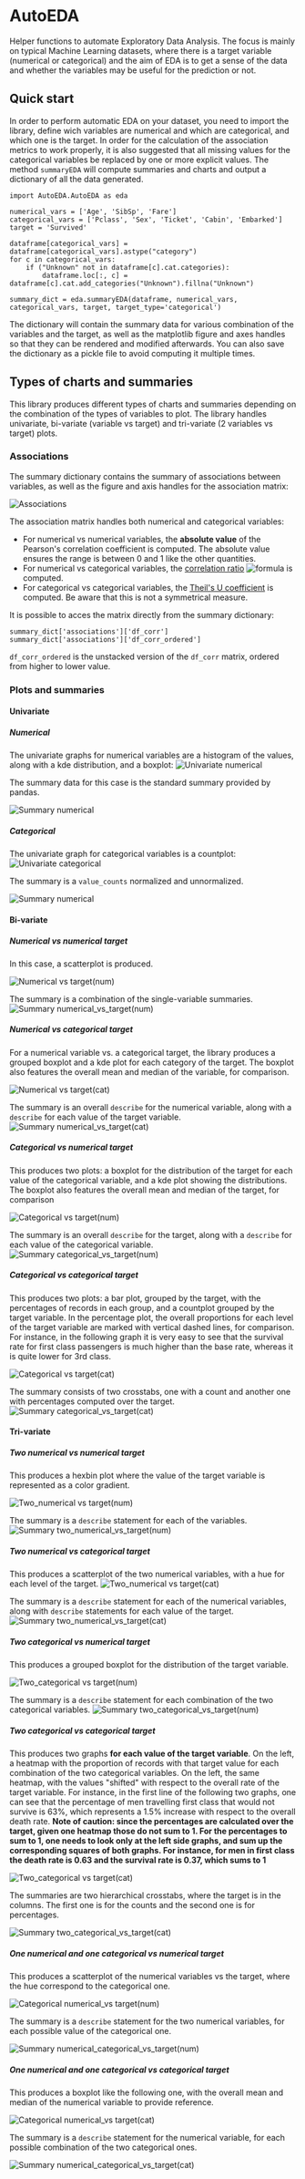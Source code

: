 # AutoEDA

Helper functions to automate Exploratory Data Analysis. The focus is mainly on typical Machine Learning datasets, where there is a target variable (numerical or categorical) and the aim of EDA is to get a sense of the data and whether the variables may be useful for the prediction or not. 

## Quick start

In order to perform automatic EDA on your dataset, you need to import the library, define wich variables are numerical and which are categorical, and which one is the target. In order for the calculation of the association metrics to work properly, it is also suggested that all missing values for the categorical variables be replaced by one or more explicit values. The method `summaryEDA`  will compute summaries and charts and output a dictionary of all the data generated. 
```
import AutoEDA.AutoEDA as eda

numerical_vars = ['Age', 'SibSp', 'Fare']
categorical_vars = ['Pclass', 'Sex', 'Ticket', 'Cabin', 'Embarked']
target = 'Survived'

dataframe[categorical_vars] = dataframe[categorical_vars].astype("category")
for c in categorical_vars:
    if ("Unknown" not in dataframe[c].cat.categories):
        dataframe.loc[:, c] = dataframe[c].cat.add_categories("Unknown").fillna("Unknown")
        
summary_dict = eda.summaryEDA(dataframe, numerical_vars, categorical_vars, target, target_type='categorical')
```

The dictionary will contain the summary data for various combination of the variables and the target, as well as the matplotlib figure and axes handles so that they can be rendered and modified afterwards. You can also save the dictionary as a pickle file to avoid computing it multiple times.


## Types of charts and summaries

This library produces different types of charts and summaries depending on the combination of the types of variables to plot. The library handles univariate, bi-variate (variable vs target) and tri-variate (2 variables vs target) plots.

### Associations

The summary dictionary contains the summary of associations between variables, as well as the figure and axis handles for the association matrix:

![Associations](https://github.com/edoardovivo/AutoEDA/blob/develop/img/associations.png)

The association matrix handles both numerical and categorical variables:

* For numerical vs numerical variables, the **absolute value** of the Pearson's correlation coefficient is computed. The absolute value ensures the range is between 0 and 1 like the other quantities.
* For numerical vs categorical variables, the [correlation ratio](https://en.wikipedia.org/wiki/Correlation_ratio) ![formula](https://render.githubusercontent.com/render/math?math=\eta) is computed.
* For categorical vs categorical variables, the [Theil's U coefficient](https://en.wikipedia.org/wiki/Uncertainty_coefficient) is computed. Be aware that this is not a symmetrical measure.

It is possible to acces the matrix directly from the summary dictionary:

```
summary_dict['associations']['df_corr']
summary_dict['associations']['df_corr_ordered']
```

`df_corr_ordered` is the unstacked version of the `df_corr` matrix, ordered from higher to lower value. 


### Plots and summaries

#### Univariate

##### Numerical

The univariate graphs for numerical variables are a histogram of the values, along with a kde distribution, and a boxplot: 
![Univariate numerical](https://github.com/edoardovivo/AutoEDA/blob/develop/img/univariate_numerical.png)

The summary data for this case is the standard summary provided by pandas.

![Summary numerical](https://github.com/edoardovivo/AutoEDA/blob/develop/img/summary_numerical.png)


##### Categorical

The univariate graph for categorical variables is a countplot: 
![Univariate categorical](https://github.com/edoardovivo/AutoEDA/blob/develop/img/univariate_categorical.png)

The summary is a `value_counts` normalized and unnormalized.

![Summary numerical](https://github.com/edoardovivo/AutoEDA/blob/develop/img/summary_categorical.png)

#### Bi-variate

##### Numerical vs numerical target

In this case, a scatterplot is produced.

![Numerical vs target(num)](https://github.com/edoardovivo/AutoEDA/blob/develop/img/numerical_vs_target(num).png)


The summary is a combination of the single-variable summaries.
![Summary numerical_vs_target(num)](https://github.com/edoardovivo/AutoEDA/blob/develop/img/summary_numerical_vs_target(num).png)


##### Numerical vs categorical target
For a numerical variable vs. a categorical target, the library produces a grouped boxplot and a kde plot for each category of the target. The boxplot also features the overall mean and median of the variable, for comparison.

![Numerical vs target(cat)](https://github.com/edoardovivo/AutoEDA/blob/develop/img/numerical_vs_target(cat).png)


The summary is an overall `describe` for the numerical variable, along with a `describe` for each value of the target variable.
![Summary numerical_vs_target(cat)](https://github.com/edoardovivo/AutoEDA/blob/develop/img/summary_numerical_vs_target(cat).png)


##### Categorical vs numerical target

This produces two plots: a boxplot for the distribution of the target for each value of the categorical variable, and a kde plot showing the distributions. The boxplot also features the overall mean and median of the target, for comparison

![Categorical vs target(num)](https://github.com/edoardovivo/AutoEDA/blob/develop/img/categorical_vs_target(num).png)


The summary is an overall `describe` for the target, along with a `describe` for each value of the categorical variable.
![Summary categorical_vs_target(num)](https://github.com/edoardovivo/AutoEDA/blob/develop/img/summary_categorical_vs_target(num).png)

##### Categorical vs categorical target

This produces two plots: a bar plot, grouped by the target, with the percentages of records in each group, and a countplot grouped by the target variable. In the percentage plot, the overall proportions for each level of the target variable are marked with vertical dashed lines, for comparison. For instance, in the following graph it is very easy to see that the survival rate for first class passengers is much higher than the base rate, whereas it is quite lower for 3rd class.

![Categorical vs target(cat)](https://github.com/edoardovivo/AutoEDA/blob/develop/img/categorical_vs_target(cat).png)

The summary consists of two crosstabs, one with a count and another one with percentages computed over the target.
![Summary categorical_vs_target(cat)](https://github.com/edoardovivo/AutoEDA/blob/develop/img/summary_categorical_vs_target(cat).png)

#### Tri-variate

##### Two numerical vs numerical target

This produces a hexbin plot where the value of the target variable is represented as a color gradient.

![Two_numerical vs target(num)](https://github.com/edoardovivo/AutoEDA/blob/develop/img/two_numerical_vs_target(num).png)

The summary is a `describe` statement for each of the variables.
![Summary two_numerical_vs_target(num)](https://github.com/edoardovivo/AutoEDA/blob/develop/img/summary_two_numerical_vs_target(num).png)

##### Two numerical vs categorical target

This produces a scatterplot of the two numerical variables, with a hue for each level of the target.
![Two_numerical vs target(cat)](https://github.com/edoardovivo/AutoEDA/blob/develop/img/two_numerical_vs_target(cat).png)

The summary is a `describe` statement for each of the numerical variables, along with `describe` statements for each value of the target. 
![Summary two_numerical_vs_target(cat)](https://github.com/edoardovivo/AutoEDA/blob/develop/img/summary_two_numerical_vs_target(cat).png)

##### Two categorical vs numerical target

This produces a grouped boxplot for the distribution of the target variable.

![Two_categorical vs target(num)](https://github.com/edoardovivo/AutoEDA/blob/develop/img/two_categorical_vs_target(num).png)

The summary is a `describe` statement for each combination of the two categorical variables.
![Summary two_categorical_vs_target(num)](https://github.com/edoardovivo/AutoEDA/blob/develop/img/summary_two_categorical_vs_target(num).png)

##### Two categorical vs categorical target

This produces two graphs **for each value of the target variable**. On the left, a heatmap with the proportion of records with that target value for each combination of the two categorical variables. On the left, the same heatmap, with the values "shifted" with respect to the overall rate of the target variable. 
For instance, in the first line of the following two graphs, one can see that the percentage of men travelling first class that would not survive is 63%, which represents a 1.5% increase with respect to the overall death rate. **Note of caution: since the percentages are calculated over the target, given one heatmap those do not sum to 1. For the percentages to sum to 1, one needs to look only at the left side graphs, and sum up the corresponding squares of both graphs. For instance, for men in first class the death rate is 0.63 and the survival rate is 0.37, which sums to 1**

![Two_categorical vs target(cat)](https://github.com/edoardovivo/AutoEDA/blob/develop/img/two_categorical_vs_target(cat).png)


The summaries are two hierarchical crosstabs, where the target is in the columns. The first one is for the counts and the second one is for percentages.

![Summary two_categorical_vs_target(cat)](https://github.com/edoardovivo/AutoEDA/blob/develop/img/summary_two_categorical_vs_target(cat).png)

##### One numerical and one categorical vs numerical target

This produces a scatterplot of the numerical variables vs the target, where the hue correspond to the categorical one.

![Categorical numerical_vs target(num)](https://github.com/edoardovivo/AutoEDA/blob/develop/img/categorical_numerical_vs_target(num).png)

The summary is a `describe` statement for the two numerical variables, for each possible value of the categorical one.

![Summary numerical_categorical_vs_target(num)](https://github.com/edoardovivo/AutoEDA/blob/develop/img/summary_numerical_categorical_vs_target(num).png)

##### One numerical and one categorical vs categorical target

This produces a boxplot like the following one, with the overall mean and median of the numerical variable to provide reference.

![Categorical numerical_vs target(cat)](https://github.com/edoardovivo/AutoEDA/blob/develop/img/categorical_numerical_vs_target(cat).png)

The summary is a `describe` statement for the numerical variable, for each possible combination of the two categorical ones.

![Summary numerical_categorical_vs_target(cat)](https://github.com/edoardovivo/AutoEDA/blob/develop/img/summary_numerical_categorical_vs_target(cat).png)

















